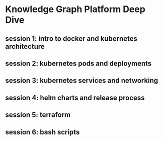 # Knowledge Graph Platform Deep Dive

## session 1: intro to docker and kubernetes architecture  

## session 2: kubernetes pods and deployments

## session 3: kubernetes services and networking

## session 4: helm charts and release process

## session 5: terraform

## session 6: bash scripts
